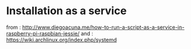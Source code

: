 # Installation as a service

from : http://www.diegoacuna.me/how-to-run-a-script-as-a-service-in-raspberry-pi-raspbian-jessie/
and : https://wiki.archlinux.org/index.php/systemd


